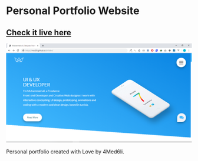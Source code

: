 # Personal Portfolio Website

## [Check it live here](https://med3li.github.io/shilidev/)

![Thumbnail](thumbnail.PNG)

Personal portfolio created with Love by 4Med6li.
